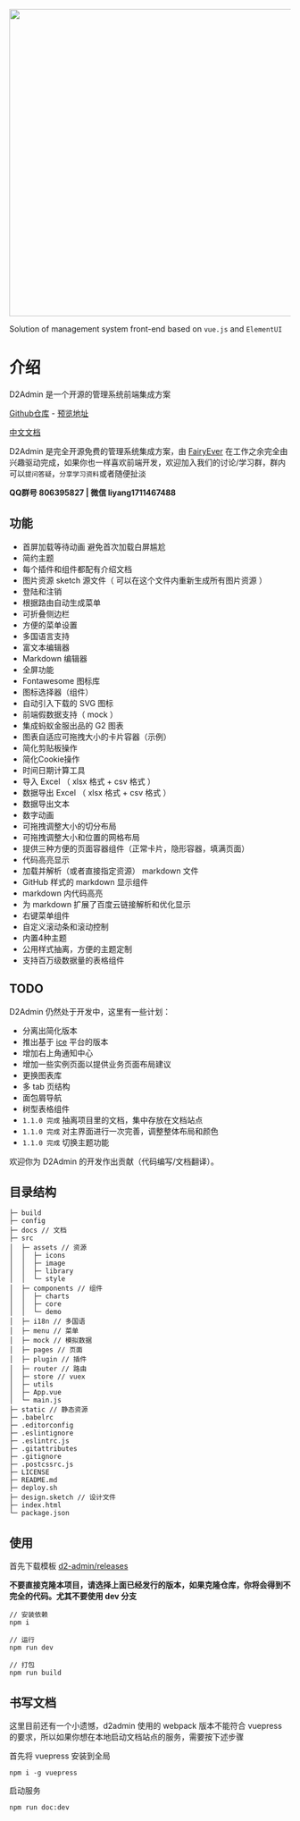 <p align="center">
  <img width="550" src="http://fairyever.qiniudn.com/github-banner.png">
</p>

Solution of management system front-end based on `vue.js` and `ElementUI`

# 介绍

D2Admin 是一个开源的管理系统前端集成方案

[Github仓库](https://github.com/FairyEver/d2-admin) - [预览地址](http://d2admin.fairyever.com/)

[中文文档](https://fairyever.github.io/d2-admin/zh/)

D2Admin 是完全开源免费的管理系统集成方案，由 [FairyEver](https://github.com/FairyEver) 在工作之余完全由兴趣驱动完成，如果你也一样喜欢前端开发，欢迎加入我们的讨论/学习群，群内可以`提问答疑`，`分享学习资料`或者随便扯淡

**QQ群号 806395827 | 微信 liyang1711467488**

## 功能

* 首屏加载等待动画 避免首次加载白屏尴尬
* 简约主题
* 每个插件和组件都配有介绍文档
* 图片资源 sketch 源文件（ 可以在这个文件内重新生成所有图片资源 ）
* 登陆和注销
* 根据路由自动生成菜单
* 可折叠侧边栏
* 方便的菜单设置
* 多国语言支持
* 富文本编辑器
* Markdown 编辑器
* 全屏功能
* Fontawesome 图标库
* 图标选择器（组件）
* 自动引入下载的 SVG 图标
* 前端假数据支持（ mock ）
* 集成蚂蚁金服出品的 G2 图表
* 图表自适应可拖拽大小的卡片容器（示例）
* 简化剪贴板操作
* 简化Cookie操作
* 时间日期计算工具
* 导入 Excel （ xlsx 格式 + csv 格式 ）
* 数据导出 Excel （ xlsx 格式 + csv 格式 ）
* 数据导出文本
* 数字动画
* 可拖拽调整大小的切分布局
* 可拖拽调整大小和位置的网格布局
* 提供三种方便的页面容器组件（正常卡片，隐形容器，填满页面）
* 代码高亮显示
* 加载并解析（或者直接指定资源） markdown 文件
* GitHub 样式的 markdown 显示组件
* markdown 内代码高亮
* 为 markdown 扩展了百度云链接解析和优化显示
* 右键菜单组件
* 自定义滚动条和滚动控制
* 内置4种主题
* 公用样式抽离，方便的主题定制
* 支持百万级数据量的表格组件

## TODO

D2Admin 仍然处于开发中，这里有一些计划：

* 分离出简化版本
* 推出基于 [ice](https://alibaba.github.io/ice) 平台的版本
* 增加右上角通知中心
* 增加一些实例页面以提供业务页面布局建议
* 更换图表库
* 多 tab 页结构
* 面包屑导航
* 树型表格组件
* `1.1.0 完成` 抽离项目里的文档，集中存放在文档站点
* `1.1.0 完成` 对主界面进行一次完善，调整整体布局和颜色
* `1.1.0 完成` 切换主题功能

欢迎你为 D2Admin 的开发作出贡献（代码编写/文档翻译）。

## 目录结构

```
├─ build
├─ config
├─ docs // 文档
├─ src
│  ├─ assets // 资源
│  │  ├─ icons
│  │  ├─ image
│  │  ├─ library
│  │  └─ style
│  ├─ components // 组件
│  │  ├─ charts
│  │  ├─ core
│  │  └─ demo
│  ├─ i18n // 多国语
│  ├─ menu // 菜单
│  ├─ mock // 模拟数据
│  ├─ pages // 页面
│  ├─ plugin // 插件
│  ├─ router // 路由
│  ├─ store // vuex
│  ├─ utils
│  ├─ App.vue
│  └─ main.js
├─ static // 静态资源
├─ .babelrc
├─ .editorconfig
├─ .eslintignore
├─ .eslintrc.js
├─ .gitattributes
├─ .gitignore
├─ .postcssrc.js
├─ LICENSE
├─ README.md
├─ deploy.sh
├─ design.sketch // 设计文件
├─ index.html
└─ package.json

```

## 使用

首先下载模板 [d2-admin/releases](https://github.com/FairyEver/d2-admin/releases)

**不要直接克隆本项目，请选择上面已经发行的版本，如果克隆仓库，你将会得到不完全的代码。尤其不要使用 dev 分支**

```
// 安装依赖
npm i

// 运行
npm run dev

// 打包
npm run build
```

## 书写文档

这里目前还有一个小遗憾，d2admin 使用的 webpack 版本不能符合 vuepress 的要求，所以如果你想在本地启动文档站点的服务，需要按下述步骤

首先将 vuepress 安装到全局

```
npm i -g vuepress
```

启动服务

```
npm run doc:dev
```